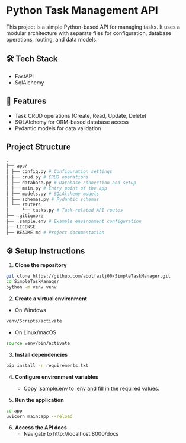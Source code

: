 # Python Task Management API

This project is a simple Python-based API for managing tasks. It uses a modular architecture with separate files for configuration, database operations, routing, and data models.

## 🛠 Tech Stack

* FastAPI
* SqlAlchemy

## 🚀 Features

- Task CRUD operations (Create, Read, Update, Delete)
- SQLAlchemy for ORM-based database access
- Pydantic models for data validation

## Project Structure
```bash
.
├── app/
│ ├── config.py # Configuration settings
│ ├── crud.py # CRUD operations
│ ├── database.py # Database connection and setup
│ ├── main.py # Entry point of the app
│ ├── models.py # SQLAlchemy models
│ ├── schemas.py # Pydantic schemas
│ └── routers
│     └── tasks.py # Task-related API routes
├── .gitignore
├── .sample.env # Example environment configuration
├── LICENSE
├── README.md # Project documentation
```

## ⚙️ Setup Instructions

1. **Clone the repository**
```bash
git clone https://github.com/abolfazlj00/SimpleTaskManager.git
cd SimpleTaskManager
python -m venv venv
```

2. **Create a virtual environment**
* On Windows
```bash
venv/Scripts/activate
```
* On Linux/macOS
```bash
source venv/bin/activate
```

3. **Install dependencies**
```bash
pip install -r requirements.txt
```

4. **Configure environment variables**
    * Copy .sample.env to .env and fill in the required values.

5. **Run the application**
```bash
cd app
uvicorn main:app --reload
```

6. **Access the API docs**
    * Navigate to http://localhost:8000/docs
